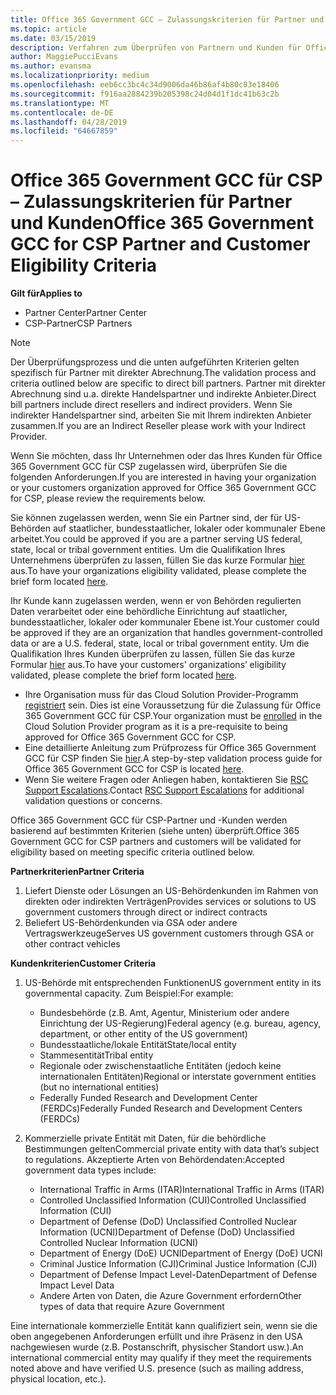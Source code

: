 ```yaml
---
title: Office 365 Government GCC – Zulassungskriterien für Partner und Kunden | Partner Center
ms.topic: article
ms.date: 03/15/2019
description: Verfahren zum Überprüfen von Partnern und Kunden für Office 365 Government GCC für CSP.
author: MaggiePucciEvans
ms.author: evansma
ms.localizationpriority: medium
ms.openlocfilehash: eeb6cc3bc4c34d9006da46b86af4b80c83e18406
ms.sourcegitcommit: f916aa2884239b205398c24d04d1f1dc41b63c2b
ms.translationtype: MT
ms.contentlocale: de-DE
ms.lasthandoff: 04/28/2019
ms.locfileid: "64667859"
---
```

# <a name="office-365-government-gcc-for-csp-partner-and-customer-eligibility-criteria"></a><span data-ttu-id="8b5a9-103">Office 365 Government GCC für CSP – Zulassungskriterien für Partner und Kunden</span><span class="sxs-lookup"><span data-stu-id="8b5a9-103">Office 365 Government GCC for CSP Partner and Customer Eligibility Criteria</span></span>

<span data-ttu-id="8b5a9-104">**Gilt für**</span><span class="sxs-lookup"><span data-stu-id="8b5a9-104">**Applies to**</span></span>

-  <span data-ttu-id="8b5a9-105">Partner Center</span><span class="sxs-lookup"><span data-stu-id="8b5a9-105">Partner Center</span></span>
-  <span data-ttu-id="8b5a9-106">CSP-Partner</span><span class="sxs-lookup"><span data-stu-id="8b5a9-106">CSP Partners</span></span>

>[!NOTE]
><span data-ttu-id="8b5a9-107">Der Überprüfungsprozess und die unten aufgeführten Kriterien gelten spezifisch für Partner mit direkter Abrechnung.</span><span class="sxs-lookup"><span data-stu-id="8b5a9-107">The validation process and criteria outlined below are specific to direct bill partners.</span></span> <span data-ttu-id="8b5a9-108">Partner mit direkter Abrechnung sind u.a. direkte Handelspartner und indirekte Anbieter.</span><span class="sxs-lookup"><span data-stu-id="8b5a9-108">Direct bill partners include direct resellers and indirect providers.</span></span>  <span data-ttu-id="8b5a9-109">Wenn Sie indirekter Handelspartner sind, arbeiten Sie mit Ihrem indirekten Anbieter zusammen.</span><span class="sxs-lookup"><span data-stu-id="8b5a9-109">If you are an Indirect Reseller please work with your Indirect Provider.</span></span> 

<span data-ttu-id="8b5a9-110">Wenn Sie möchten, dass Ihr Unternehmen oder das Ihres Kunden für Office 365 Government GCC für CSP zugelassen wird, überprüfen Sie die folgenden Anforderungen.</span><span class="sxs-lookup"><span data-stu-id="8b5a9-110">If you are interested in having your organization or your customers organization approved for Office 365 Government GCC for CSP, please review the requirements below.</span></span>

<span data-ttu-id="8b5a9-111">Sie können zugelassen werden, wenn Sie ein Partner sind, der für US-Behörden auf staatlicher, bundesstaatlicher, lokaler oder kommunaler Ebene arbeitet.</span><span class="sxs-lookup"><span data-stu-id="8b5a9-111">You could be approved if you are a partner serving US federal, state, local or tribal government entities.</span></span> <span data-ttu-id="8b5a9-112">Um die Qualifikation Ihres Unternehmens überprüfen zu lassen, füllen Sie das kurze Formular [hier](https://products.office.com/government/eligibility-validation?ReqType=CSPPartner) aus.</span><span class="sxs-lookup"><span data-stu-id="8b5a9-112">To have your organizations eligibility validated, please complete the brief form located [here](https://products.office.com/government/eligibility-validation?ReqType=CSPPartner).</span></span>

<span data-ttu-id="8b5a9-113">Ihr Kunde kann zugelassen werden, wenn er von Behörden regulierten Daten verarbeitet oder eine behördliche Einrichtung auf staatlicher, bundesstaatlicher, lokaler oder kommunaler Ebene ist.</span><span class="sxs-lookup"><span data-stu-id="8b5a9-113">Your customer could be approved if they are an organization that handles government-controlled data or are a U.S. federal, state, local or tribal government entity.</span></span> <span data-ttu-id="8b5a9-114">Um die Qualifikation Ihres Kunden überprüfen zu lassen, füllen Sie das kurze Formular [hier](https://products.office.com/government/eligibility-validation?ReqType=CSPCustomer) aus.</span><span class="sxs-lookup"><span data-stu-id="8b5a9-114">To have your customers' organizations’ eligibility validated, please complete the brief form located [here](https://products.office.com/government/eligibility-validation?ReqType=CSPCustomer).</span></span> 

-   <span data-ttu-id="8b5a9-115">Ihre Organisation muss für das Cloud Solution Provider-Programm [registriert](https://partnercenter.microsoft.com/partner/cloud-solution-provider) sein. Dies ist eine Voraussetzung für die Zulassung für Office 365 Government GCC für CSP.</span><span class="sxs-lookup"><span data-stu-id="8b5a9-115">Your organization must be [enrolled](https://partnercenter.microsoft.com/partner/cloud-solution-provider) in the Cloud Solution Provider program as it is a pre-requisite to being approved for Office 365 Government GCC for CSP.</span></span>
-   <span data-ttu-id="8b5a9-116">Eine detaillierte Anleitung zum Prüfprozess für Office 365 Government GCC für CSP finden Sie [hier](https://go.microsoft.com/fwlink/?linkid=2007323).</span><span class="sxs-lookup"><span data-stu-id="8b5a9-116">A step-by-step validation process guide for Office 365 Government GCC for CSP is located [here](https://go.microsoft.com/fwlink/?linkid=2007323).</span></span>
-   <span data-ttu-id="8b5a9-117">Wenn Sie weitere Fragen oder Anliegen haben, kontaktieren Sie [RSC Support Escalations](mailto:usgcce@microsoft.com).</span><span class="sxs-lookup"><span data-stu-id="8b5a9-117">Contact [RSC Support Escalations](mailto:usgcce@microsoft.com) for additional validation questions or concerns.</span></span>

<span data-ttu-id="8b5a9-118">Office 365 Government GCC für CSP-Partner und -Kunden werden basierend auf bestimmten Kriterien (siehe unten) überprüft.</span><span class="sxs-lookup"><span data-stu-id="8b5a9-118">Office 365 Government GCC for CSP partners and customers will be validated for eligibility based on meeting specific criteria outlined below.</span></span>

<span data-ttu-id="8b5a9-119">**Partnerkriterien**</span><span class="sxs-lookup"><span data-stu-id="8b5a9-119">**Partner Criteria**</span></span>
1.  <span data-ttu-id="8b5a9-120">Liefert Dienste oder Lösungen an US-Behördenkunden im Rahmen von direkten oder indirekten Verträgen</span><span class="sxs-lookup"><span data-stu-id="8b5a9-120">Provides services or solutions to US government customers through direct or indirect contracts</span></span>
2.  <span data-ttu-id="8b5a9-121">Beliefert US-Behördenkunden via GSA oder andere Vertragswerkzeuge</span><span class="sxs-lookup"><span data-stu-id="8b5a9-121">Serves US government customers through GSA or other contract vehicles</span></span>

<span data-ttu-id="8b5a9-122">**Kundenkriterien**</span><span class="sxs-lookup"><span data-stu-id="8b5a9-122">**Customer Criteria**</span></span>
1.  <span data-ttu-id="8b5a9-123">US-Behörde mit entsprechenden Funktionen</span><span class="sxs-lookup"><span data-stu-id="8b5a9-123">US government entity in its governmental capacity.</span></span> <span data-ttu-id="8b5a9-124">Zum Beispiel:</span><span class="sxs-lookup"><span data-stu-id="8b5a9-124">For example:</span></span>
 
    -  <span data-ttu-id="8b5a9-125">Bundesbehörde (z.B. Amt, Agentur, Ministerium oder andere Einrichtung der US-Regierung)</span><span class="sxs-lookup"><span data-stu-id="8b5a9-125">Federal agency (e.g. bureau, agency, department, or other entity of the US government)</span></span>
    -   <span data-ttu-id="8b5a9-126">Bundesstaatliche/lokale Entität</span><span class="sxs-lookup"><span data-stu-id="8b5a9-126">State/local entity</span></span> 
    -   <span data-ttu-id="8b5a9-127">Stammesentität</span><span class="sxs-lookup"><span data-stu-id="8b5a9-127">Tribal entity</span></span>
    -   <span data-ttu-id="8b5a9-128">Regionale oder zwischenstaatliche Entitäten (jedoch keine internationalen Entitäten)</span><span class="sxs-lookup"><span data-stu-id="8b5a9-128">Regional or interstate government entities (but no international entities)</span></span>
    -   <span data-ttu-id="8b5a9-129">Federally Funded Research and Development Center (FERDCs)</span><span class="sxs-lookup"><span data-stu-id="8b5a9-129">Federally Funded Research and Development Centers (FERDCs)</span></span>

2.  <span data-ttu-id="8b5a9-130">Kommerzielle private Entität mit Daten, für die behördliche Bestimmungen gelten</span><span class="sxs-lookup"><span data-stu-id="8b5a9-130">Commercial private entity with data that’s subject to regulations.</span></span> <span data-ttu-id="8b5a9-131">Akzeptierte Arten von Behördendaten:</span><span class="sxs-lookup"><span data-stu-id="8b5a9-131">Accepted government data types include:</span></span> 
    -   <span data-ttu-id="8b5a9-132">International Traffic in Arms (ITAR)</span><span class="sxs-lookup"><span data-stu-id="8b5a9-132">International Traffic in Arms (ITAR)</span></span>
    -   <span data-ttu-id="8b5a9-133">Controlled Unclassified Information (CUI)</span><span class="sxs-lookup"><span data-stu-id="8b5a9-133">Controlled Unclassified Information (CUI)</span></span>
    -   <span data-ttu-id="8b5a9-134">Department of Defense (DoD) Unclassified Controlled Nuclear Information (UCNI)</span><span class="sxs-lookup"><span data-stu-id="8b5a9-134">Department of Defense (DoD) Unclassified Controlled Nuclear Information (UCNI)</span></span>
    -   <span data-ttu-id="8b5a9-135">Department of Energy (DoE) UCNI</span><span class="sxs-lookup"><span data-stu-id="8b5a9-135">Department of Energy (DoE) UCNI</span></span>
    -   <span data-ttu-id="8b5a9-136">Criminal Justice Information (CJI)</span><span class="sxs-lookup"><span data-stu-id="8b5a9-136">Criminal Justice Information (CJI)</span></span>
    -   <span data-ttu-id="8b5a9-137">Department of Defense Impact Level-Daten</span><span class="sxs-lookup"><span data-stu-id="8b5a9-137">Department of Defense Impact Level Data</span></span>
    -   <span data-ttu-id="8b5a9-138">Andere Arten von Daten, die Azure Government erfordern</span><span class="sxs-lookup"><span data-stu-id="8b5a9-138">Other types of data that require Azure Government</span></span>

<span data-ttu-id="8b5a9-139">Eine internationale kommerzielle Entität kann qualifiziert sein, wenn sie die oben angegebenen Anforderungen erfüllt und ihre Präsenz in den USA nachgewiesen wurde (z.B. Postanschrift, physischer Standort usw.).</span><span class="sxs-lookup"><span data-stu-id="8b5a9-139">An international commercial entity may qualify if they meet the requirements noted above and have verified U.S. presence (such as mailing address, physical location, etc.).</span></span>

